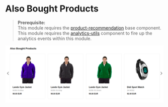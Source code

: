 # Also Bought Products

> **Prerequisite:**  
> This module requires the [product-recommendation](/components/product-recommendation) base component.  
> This module requires the [analytics-utils](/components/analytics-utils) component to fire up the analytics events within this module.

![Also Bought Products Banner](/modules/product-recommendation/images/prc-also-bought.png)